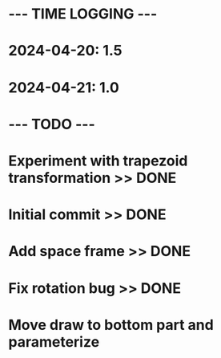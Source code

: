 # --- TIME LOGGING ---
# 2024-04-20: 1.5
# 2024-04-21: 1.0

# --- TODO ---
# Experiment with trapezoid transformation >> DONE
# Initial commit >> DONE
# Add space frame >> DONE
# Fix rotation bug >> DONE
# Move draw to bottom part and parameterize